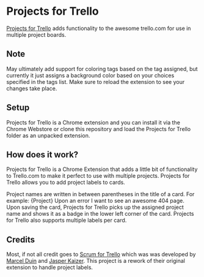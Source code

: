 Projects for Trello
===========

[Projects for Trello](https://chrome.google.com/webstore/detail/projects-for-trello/mholjhodapabhdbchonjjoecmfhobfoa) 
adds functionality to the awesome trello.com for use in multiple project boards.


Note
----
May ultimately add support for coloring tags based on the tag assigned, but currently
it just assigns a background color based on your choices specified in the tags list.
Make sure to reload the extension to see your changes take place.


Setup
-----
Projects for Trello is a Chrome extension and you can install it via the Chrome Webstore or clone this 
repository and load the Projects for Trello folder as an unpacked extension.


How does it work?
-----------------
Projects for Trello is a Chrome Extension that adds a little bit of functionality
to Trello.com to make it perfect to use with multiple projects. Projects for Trello
allows you to add project labels to cards.

Project names are written in between parentheses in the title of a card.
For example: {Project} Upon an error I want to see an awesome 404 page.
Upon saving the card, Projects for Trello picks up the assigned project name and shows it
as a badge in the lower left corner of the card. Projects for Trello also supports multiple labels per card.


Credits
-------
Most, if not all credit goes to [Scrum for Trello](https://github.com/Q42/TrelloScrum) which was 
was developed by [Marcel Duin](http://webglmarcel.q42.net/) and [Jasper Kaizer](https://twitter.com/jkaizer). 
This project is a rework of their original extension to handle project labels.
